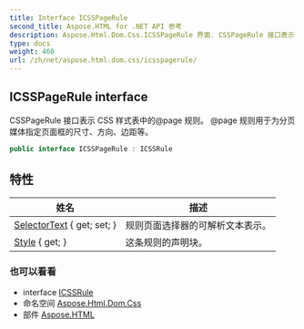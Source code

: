 ```yaml
---
title: Interface ICSSPageRule
second_title: Aspose.HTML for .NET API 参考
description: Aspose.Html.Dom.Css.ICSSPageRule 界面. CSSPageRule 接口表示 CSS 样式表中的page 规则 page 规则用于为分页媒体指定页面框的尺寸方向边距等
type: docs
weight: 460
url: /zh/net/aspose.html.dom.css/icsspagerule/
---
```

## ICSSPageRule interface

CSSPageRule 接口表示 CSS 样式表中的@page 规则。 @page 规则用于为分页媒体指定页面框的尺寸、方向、边距等。

```csharp
public interface ICSSPageRule : ICSSRule
```

## 特性

| 姓名 | 描述 |
| --- | --- |
| [SelectorText](../../aspose.html.dom.css/icsspagerule/selectortext/) { get; set; } | 规则页面选择器的可解析文本表示。 |
| [Style](../../aspose.html.dom.css/icsspagerule/style/) { get; } | 这条规则的声明块。 |

### 也可以看看

* interface [ICSSRule](../icssrule/)
* 命名空间 [Aspose.Html.Dom.Css](../../aspose.html.dom.css/)
* 部件 [Aspose.HTML](../../)


